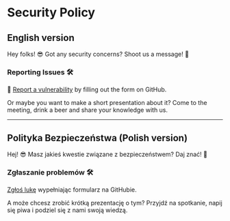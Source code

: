 # Security Policy

## English version

Hey folks! 😎 
Got any security concerns? 
Shoot us a message! 🚨

### Reporting Issues 🛠️

🔐 
[Report a vulnerability](https://github.com/SRUG/srug.github.io/security/advisories/new)
by filling out the form on GitHub.

Or maybe you want to make a short presentation about it?
Come to the meeting, drink a beer and share your knowledge with us.

---

## Polityka Bezpieczeństwa (Polish version)

Hej! 😎 
Masz jakieś kwestie związane z bezpieczeństwem? 
Daj znać! 🚨

### Zgłaszanie problemów 🛠️

[Zgłoś lukę](https://github.com/SRUG/srug.github.io/security/advisories/new)
wypełniając formularz na GitHubie.

A może chcesz zrobić krótką prezentację o tym?
Przyjdź na spotkanie, napij się piwa i podziel się z nami swoją wiedzą.
